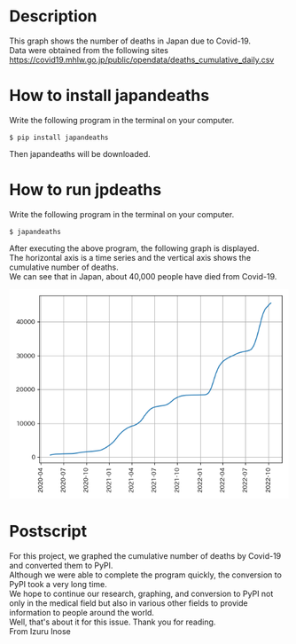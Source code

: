 # Description
This graph shows the number of deaths in Japan due to Covid-19.<br>
Data were obtained from the following sites<br>
https://covid19.mhlw.go.jp/public/opendata/deaths_cumulative_daily.csv<br>

# How to install japandeaths
Write the following program in the terminal on your computer.<br>
```
$ pip install japandeaths
```
Then japandeaths will be downloaded.<br>

# How to run jpdeaths
Write the following program in the terminal on your computer.<br>
```
$ japandeaths
```
After executing the above program, the following graph is displayed.<br>
The horizontal axis is a time series and the vertical axis shows the cumulative number of deaths.<br>
We can see that in Japan, about 40,000 people have died from Covid-19.<br>

<img src="https://github.com/i-inose/japandeaths/blob/main/result.png?raw=true">


# Postscript
For this project, we graphed the cumulative number of deaths by Covid-19 and converted them to PyPI.<br>
Although we were able to complete the program quickly, the conversion to PyPI took a very long time.<br>
We hope to continue our research, graphing, and conversion to PyPI not only in the medical field but also in various other fields to provide information to people around the world.<br>
Well, that's about it for this issue. Thank you for reading.<br>
From Izuru Inose